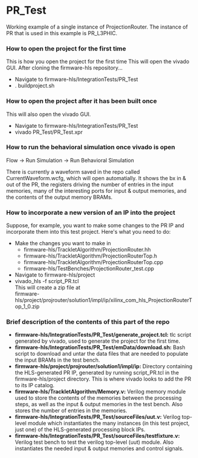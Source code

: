# PR_Test

Working example of a single instance of ProjectionRouter. The instance of PR that is used in this example is PR_L3PHIC.

### How to open the project for the first time

This is how you open the project for the first time This will open the vivado GUI. After cloning the firmware-hls repository...

* Navigate to firmware-hls/IntegrationTests/PR_Test
* . buildproject.sh

### How to open the project after it has been built once

This will also open the vivado GUI.

* Navigate to firmware-hls/IntegrationTests/PR_Test
* vivado PR_Test/PR_Test.xpr

### How to run the behavioral simulation once vivado is open

Flow -> Run Simulation -> Run Behavioral Simulation

There is currently a waveform saved in the repo called CurrentWaveform.wcfg, which will open automatially. It shows the bx in & out of the PR, the registers driving the number of entries in the input memories, many of the interesting ports for input & output memories, and the contents of the output memory BRAMs.

### How to incorporate a new version of an IP into the project

Suppose, for example, you want to make some changes to the PR IP and incorporate them into this test project. Here's what you need to do:

* Make the changes you want to make in
	* firmware-hls/TrackletAlgorithm/ProjectionRouter.hh
	* firmware-hls/TrackletAlgorithm/ProjectionRouterTop.h
	* firmware-hls/TrackletAlgorithm/ProjectionRouterTop.cpp
	* firmware-hls/TestBenches/ProjectionRouter_test.cpp
* Navigate to firmware-hls/project
* vivado_hls -f script_PR.tcl  
This will create a zip file at  
firmware-hls/project/projrouter/solution1/impl/ip/xilinx_com_hls_ProjectionRouterTop_1_0.zip

### Brief description of the contents of this part of the repo

* **firmware-hls/IntegrationTests/PR_Test/generate_project.tcl:** tlc script generated by vivado, used to generate the project for the first time.
* **firmware-hls/IntegrationTests/PR_Test/emData/download.sh:** Bash script to download and untar the data files that are needed to populate the input BRAMs in the test bench.
* **firmware-hls/project/projrouter/solution1/impl/ip:** Directory containing the HLS-generated PR IP, generated by running script_PR.tcl in the firmware-hls/project directory. This is where vivado looks to add the PR to its IP catalog.
* **firmware-hls/TrackletAlgorithm/Memory.v:** Verilog memory module used to store the contents of the memories between the processing steps, as well as the input & output memories in the test bench. Also stores the number of entries in the memories.
* **firmware-hls/IntegrationTests/PR_Test/sourceFiles/uut.v:** Verilog top-level module which instantiates the many instances (in this test project, just one) of the HLS-generated processing block IPs.
* **firmware-hls/IntegrationTests/PR_Test/sourceFiles/testfixture.v:** Verilog test bench to test the verilog top-level (uut) module. Also instantiates the needed input & output memories and control signals.
